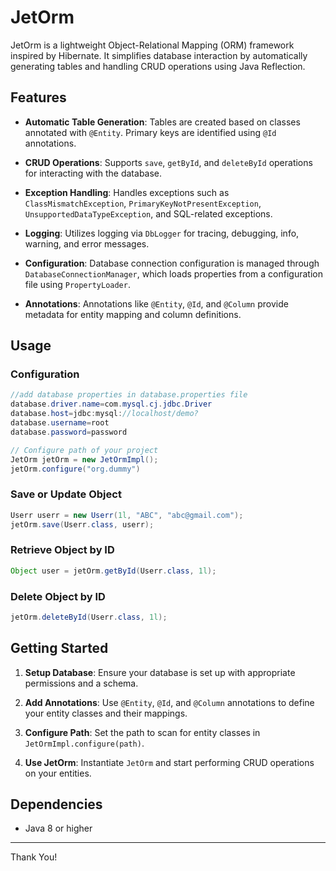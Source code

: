 # JetOrm

JetOrm is a lightweight Object-Relational Mapping (ORM) framework inspired by Hibernate. It simplifies database interaction by automatically generating tables and handling CRUD operations using Java Reflection.

## Features

- **Automatic Table Generation**: Tables are created based on classes annotated with `@Entity`. Primary keys are identified using `@Id` annotations.
  
- **CRUD Operations**: Supports `save`, `getById`, and `deleteById` operations for interacting with the database.
  
- **Exception Handling**: Handles exceptions such as `ClassMismatchException`, `PrimaryKeyNotPresentException`, `UnsupportedDataTypeException`, and SQL-related exceptions.

- **Logging**: Utilizes logging via `DbLogger` for tracing, debugging, info, warning, and error messages.

- **Configuration**: Database connection configuration is managed through `DatabaseConnectionManager`, which loads properties from a configuration file using `PropertyLoader`.

- **Annotations**: Annotations like `@Entity`, `@Id`, and `@Column` provide metadata for entity mapping and column definitions.

## Usage

### Configuration

```java
//add database properties in database.properties file
database.driver.name=com.mysql.cj.jdbc.Driver
database.host=jdbc:mysql://localhost/demo?
database.username=root
database.password=password
```

```java
// Configure path of your project
JetOrm jetOrm = new JetOrmImpl();
jetOrm.configure("org.dummy")
```

### Save or Update Object

```java
Userr userr = new Userr(1l, "ABC", "abc@gmail.com");
jetOrm.save(Userr.class, userr);
```

### Retrieve Object by ID

```java
Object user = jetOrm.getById(Userr.class, 1l);
```

### Delete Object by ID

```java
jetOrm.deleteById(Userr.class, 1l);
```

## Getting Started

1. **Setup Database**: Ensure your database is set up with appropriate permissions and a schema.

2. **Add Annotations**: Use `@Entity`, `@Id`, and `@Column` annotations to define your entity classes and their mappings.

3. **Configure Path**: Set the path to scan for entity classes in `JetOrmImpl.configure(path)`.

4. **Use JetOrm**: Instantiate `JetOrm` and start performing CRUD operations on your entities.

## Dependencies

- Java 8 or higher
---

Thank You!
